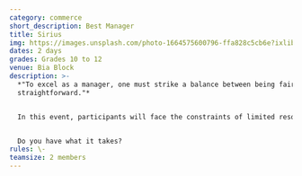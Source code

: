 ```yaml
---
category: commerce
short_description: Best Manager
title: Sirius
img: https://images.unsplash.com/photo-1664575600796-ffa828c5cb6e?ixlib=rb-4.0.3&ixid=M3wxMjA3fDB8MHxzZWFyY2h8OXx8bWFuYWdlcnxlbnwwfHwwfHx8MA%3D%3D&auto=format&fit=crop&w=900&q=60
dates: 2 days
grades: Grades 10 to 12
venue: Bia Block
description: >-
  *"To excel as a manager, one must strike a balance between being fair and
  straightforward."*


  In this event, participants will face the constraints of limited resources, time, and a high-pressure environment. From formulating groundbreaking proposals to effectively managing crises, this event will evaluate and challenge your inventive entrepreneurial aptitude amidst intense rivalry, with the goal of emerging as the foremost contender. The competition will be fierce, allowing only a few individuals to rise to the top and be recognized as leaders. 


  Do you have what it takes?
rules: \-
teamsize: 2 members
---
```

